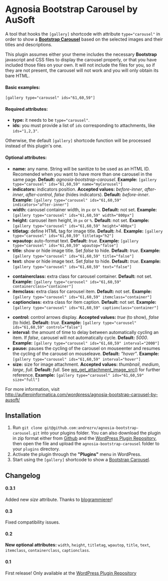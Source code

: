 # Agnosia Bootstrap Carousel by AuSoft

A tool that hooks the `[gallery]` shortcode with attribute `type="carousel"` in order to show a **[Bootstrap Carousel](http://twitter.github.io/bootstrap/javascript.html#carousel)** based on the selected images and their titles and descriptions.

This plugin assumes either your theme includes the necessary **Bootstrap** javascript and CSS files to display the carousel properly, or that you have included those files on your own. It will not include the files for you, so if they are not present, the carousel will not work and you will only obtain its bare HTML.

#### Basic examples:


`[gallery type="carousel" ids="61,60,59"]`


#### Required attributes:


*	**type:** it needs to be `type="carousel"`.
*	**ids:** you must provide a list of `ids` corresponding to attachments, like `ids="1,2,3"`.

Otherwise, the default `[gallery]` shortcode function will be processed instead of this plugin's one.


#### Optional attributes:


*	**name:** any name. String will be sanitize to be used as an HTML ID. Recomended when you want to have more than one carousel in the same page. **Default:** *agnosia-bootstrap-carousel*. **Example:** `[gallery type="carousel" ids="61,60,59" name="myCarousel"]`
*	**indicators:** indicators position. **Accepted values:** *before-inner*, *after-inner*, *after-control*, *false* (hides indicators). **Default:** *before-inner*. **Example:** `[gallery type="carousel" ids="61,60,59" indicators="after-inner"]`
*	**width:** carousel container width, in `px` or `%`. **Default:** not set. **Example:** `[gallery type="carousel" ids="61,60,59" width="800px"]`
*	**height:** carousel item height, in `px` or `%`. **Default:** not set. **Example:** `[gallery type="carousel" ids="61,60,59" height="400px"]`
*	**titletag:** define HTML tag for image title. **Default:** *h4*. **Example:** `[gallery type="carousel" ids="61,60,59" titletag="h2"]`
*	**wpautop:** auto-format text. **Default:** *true*. **Example:** `[gallery type="carousel" ids="61,60,59" wpautop="false"]`
*	**title:** show or hide image title. Set *false* to hide. **Default:** *true*. **Example:** `[gallery type="carousel" ids="61,60,59" title="false"]`
*	**text:** show or hide image text. Set *false* to hide. **Default:** *true*. **Example:** `[gallery type="carousel" ids="61,60,59" text="false"]`
+	**containerclass:** extra class for carousel container. **Default:** not set. **Example:** `[gallery type="carousel" ids="61,60,59" containerclass="container"]`
+	**itemclass:** extra class for carousel item. **Default:** not set. **Example:** `[gallery type="carousel" ids="61,60,59" itemclass="container"]`
+	**captionclass:** extra class for item caption. **Default:** not set. **Example:** `[gallery type="carousel" ids="61,60,59" captionclass="container"]`
*	**control:** control arrows display. **Accepted values:** *true* (to show), *false* (to hide). **Default:** *true*. **Example:** `[gallery type="carousel" ids="61,60,59" control="false"]`
*	**interval:** the amount of time to delay between automatically cycling an item. If *false*, carousel will not automatically cycle. **Default:** *5000*. **Example:** `[gallery type="carousel" ids="61,60,59" interval="2000"]`
*	**pause:** pauses the cycling of the carousel on mouseenter and resumes the cycling of the carousel on mouseleave. **Default:** *"hover"*. **Example:** `[gallery type="carousel" ids="61,60,59" interval="hover"]`
*   **size:** size for image attachment. **Accepted values:** *thumbnail*, *medium*, *large*, *full*. **Default:** *full*. See [wp_get_attachment_image_src()](http://codex.wordpress.org/Function_Reference/wp_get_attachment_image_src) for further reference. **Example:** `[gallery type="carousel" ids="61,60,59" size="full"]`

For more information, visit <http://aufieroinformatica.com/wordpress/agnosia-bootstrap-carousel-by-ausoft/>

## Installation

1. Run `git clone git@github.com:andrezrv/agnosia-bootstrap-carousel.git` into your plugins folder. You can also download the plugin in zip format either from [Github](https://github.com/andrezrv/agnosia-bootstrap-carousel/archive/master.zip) and the [WordPress Plugin Repository](http://wordpress.org/plugins/agnosia-bootstrap-carousel/), then open the file and upload the `agnosia-bootstrap-carousel` folder to your `plugins` directory.
2. Activate the plugin through the **"Plugins"** menu in WordPress.
3. Start using the `[gallery]` shortcode to show a [Bootstrap Carousel](http://twitter.github.io/bootstrap/javascript.html#carousel).

## Changelog

#### 0.3.1
Added new *size* attribute. Thanks to [blogrammierer](http://wordpress.org/support/profile/blogrammierer)!

#### 0.3
Fixed compatibility issues.

#### 0.2
**New optional attributes:** `width`, `height`, `titletag`, `wpautop`, `title`, `text`, `itemclass`, `containerclass`, `captionclass`.

#### 0.1
First release! Only available at the [WordPress Plugin Repository](http://wordpress.org/plugins/agnosia-bootstrap-carousel/)
